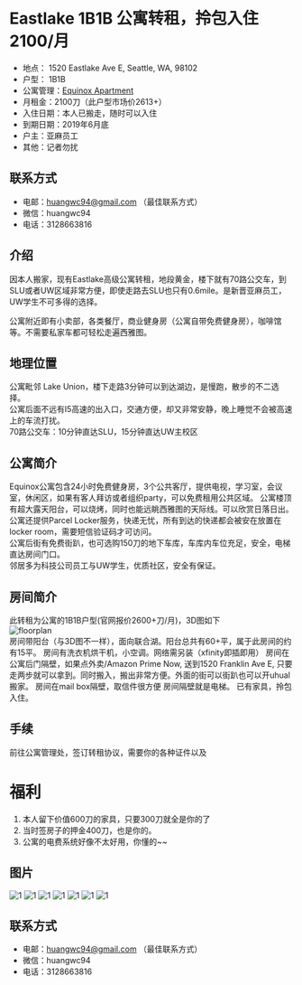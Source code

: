 # Eastlake 1B1B 公寓转租，拎包入住 2100/月
* 地点： 1520 Eastlake Ave E, Seattle, WA, 98102
* 户型： 1B1B
* 公寓管理：[Equinox Apartment](https://www.equinoxseattle.com/)
* 月租金：2100刀（此户型市场价2613+）
* 入住日期：本人已搬走，随时可以入住
* 到期日期：2019年6月底
* 户主：亚麻员工
* 其他：记者勿扰

## 联系方式
* 电邮：huangwc94@gmail.com （最佳联系方式）
* 微信：huangwc94
* 电话：3128663816

## 介绍
因本人搬家，现有Eastlake高级公寓转租，地段黄金，楼下就有70路公交车，到SLU或者UW区域非常方便，即使走路去SLU也只有0.6mile。是新晋亚麻员工，UW学生不可多得的选择。  

公寓附近即有小卖部，各类餐厅，商业健身房（公寓自带免费健身房），咖啡馆等。不需要私家车都可轻松走遍西雅图。  

## 地理位置
公寓毗邻 Lake Union，楼下走路3分钟可以到达湖边，是慢跑，散步的不二选择。  
公寓后面不远有I5高速的出入口，交通方便，却又非常安静，晚上睡觉不会被高速上的车流打扰。  
70路公交车：10分钟直达SLU，15分钟直达UW主校区

## 公寓简介
Equinox公寓包含24小时免费健身房，3个公共客厅，提供电视，学习室，会议室，休闲区，如果有客人拜访或者组织party，可以免费租用公共区域。
公寓楼顶有超大露天阳台，可以烧烤，同时也能远眺西雅图的天际线。可以欣赏日落日出。
公寓还提供Parcel Locker服务，快递无忧，所有到达的快递都会被安在放置在locker room，需要短信验证码才可访问。  
公寓后街有免费街趴，也可选购150刀的地下车库，车库内车位充足，安全，电梯直达房间门口。  
邻居多为科技公司员工与UW学生，优质社区，安全有保证。

## 房间简介
此转租为公寓的1B1B户型(官网报价2600+刀/月)，3D图如下  
![floorplan](floorplan.jpg)  
房间带阳台（与3D图不一样），面向联合湖。阳台总共有60+平，属于此房间的约有15平。
房间有洗衣机烘干机，小空调。网络需另装（xfinity即插即用）
房间在公寓后门隔壁，如果点外卖/Amazon Prime Now, 送到1520 Franklin Ave E, 只要走两步就可以拿到。同时搬入，搬出非常方便。外面的街可以街趴也可以开uhual搬家。
房间在mail box隔壁，取信件很方便
房间隔壁就是电梯。
已有家具，拎包入住。  

## 手续
前往公寓管理处，签订转租协议，需要你的各种证件以及

# 福利
1. 本人留下价值600刀的家具，只要300刀就全是你的了
2. 当时签房子的押金400刀，也是你的。
3. 公寓的电费系统好像不太好用，你懂的~~

## 图片

![1](1.jpg)
![1](2.jpg)
![1](3.jpg)
![1](4.jpg)
![1](5.jpg)
![1](6.jpg)
![1](7.jpg)

## 联系方式
* 电邮：huangwc94@gmail.com （最佳联系方式）
* 微信：huangwc94
* 电话：3128663816